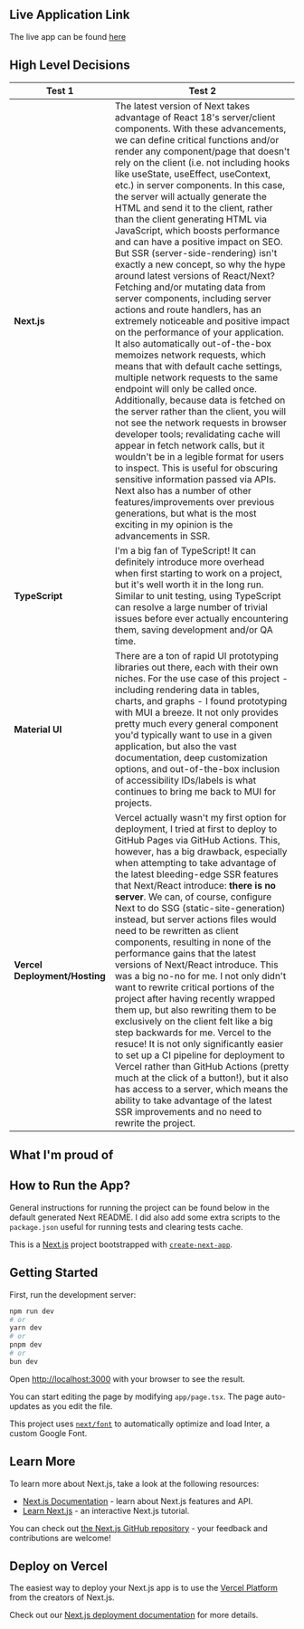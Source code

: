 ## Live Application Link

The live app can be found [here](https://responsive-dashboard-zeta.vercel.app/)

## High Level Decisions

| Test 1                        | Test 2                                                                                                                                                                                                                                                                                                                                                                                                                                                                                                                                                                                                                                                                                                                                                                                                                                                                                                                                                                                                                                                                                                                                                                                                                                                                                                                                                                                                                                                                                                                   |
| ----------------------------- | ------------------------------------------------------------------------------------------------------------------------------------------------------------------------------------------------------------------------------------------------------------------------------------------------------------------------------------------------------------------------------------------------------------------------------------------------------------------------------------------------------------------------------------------------------------------------------------------------------------------------------------------------------------------------------------------------------------------------------------------------------------------------------------------------------------------------------------------------------------------------------------------------------------------------------------------------------------------------------------------------------------------------------------------------------------------------------------------------------------------------------------------------------------------------------------------------------------------------------------------------------------------------------------------------------------------------------------------------------------------------------------------------------------------------------------------------------------------------------------------------------------------------ |
| **Next.js**                   | The latest version of Next takes advantage of React 18's server/client components. With these advancements, we can define critical functions and/or render any component/page that doesn't rely on the client (i.e. not including hooks like useState, useEffect, useContext, etc.) in server components. In this case, the server will actually generate the HTML and send it to the client, rather than the client generating HTML via JavaScript, which boosts performance and can have a positive impact on SEO. But SSR (server-side-rendering) isn't exactly a new concept, so why the hype around latest versions of React/Next? Fetching and/or mutating data from server components, including server actions and route handlers, has an extremely noticeable and positive impact on the performance of your application. It also automatically out-of-the-box memoizes network requests, which means that with default cache settings, multiple network requests to the same endpoint will only be called once. Additionally, because data is fetched on the server rather than the client, you will not see the network requests in browser developer tools; revalidating cache will appear in fetch network calls, but it wouldn't be in a legible format for users to inspect. This is useful for obscuring sensitive information passed via APIs. Next also has a number of other features/improvements over previous generations, but what is the most exciting in my opinion is the advancements in SSR. |
| **TypeScript**                | I'm a big fan of TypeScript! It can definitely introduce more overhead when first starting to work on a project, but it's well worth it in the long run. Similar to unit testing, using TypeScript can resolve a large number of trivial issues before ever actually encountering them, saving development and/or QA time.                                                                                                                                                                                                                                                                                                                                                                                                                                                                                                                                                                                                                                                                                                                                                                                                                                                                                                                                                                                                                                                                                                                                                                                               |
| **Material UI**               | There are a ton of rapid UI prototyping libraries out there, each with their own niches. For the use case of this project - including rendering data in tables, charts, and graphs - I found prototyping with MUI a breeze. It not only provides pretty much every general component you'd typically want to use in a given application, but also the vast documentation, deep customization options, and out-of-the-box inclusion of accessibility IDs/labels is what continues to bring me back to MUI for projects.                                                                                                                                                                                                                                                                                                                                                                                                                                                                                                                                                                                                                                                                                                                                                                                                                                                                                                                                                                                                   |
| **Vercel Deployment/Hosting** | Vercel actually wasn't my first option for deployment, I tried at first to deploy to GitHub Pages via GitHub Actions. This, however, has a big drawback, especially when attempting to take advantage of the latest bleeding-edge SSR features that Next/React introduce: **there is no server**. We can, of course, configure Next to do SSG (static-site-generation) instead, but server actions files would need to be rewritten as client components, resulting in none of the performance gains that the latest versions of Next/React introduce. This was a big no-no for me. I not only didn't want to rewrite critical portions of the project after having recently wrapped them up, but also rewriting them to be exclusively on the client felt like a big step backwards for me. Vercel to the resuce! It is not only significantly easier to set up a CI pipeline for deployment to Vercel rather than GitHub Actions (pretty much at the click of a button!), but it also has access to a server, which means the ability to take advantage of the latest SSR improvements and no need to rewrite the project.                                                                                                                                                                                                                                                                                                                                                                                             |

## What I'm proud of

## How to Run the App?

General instructions for running the project can be found below in the default generated Next README. I did also add some extra scripts to the `package.json` useful for running tests and clearing tests cache.

This is a [Next.js](https://nextjs.org/) project bootstrapped with [`create-next-app`](https://github.com/vercel/next.js/tree/canary/packages/create-next-app).

## Getting Started

First, run the development server:

```bash
npm run dev
# or
yarn dev
# or
pnpm dev
# or
bun dev
```

Open [http://localhost:3000](http://localhost:3000) with your browser to see the result.

You can start editing the page by modifying `app/page.tsx`. The page auto-updates as you edit the file.

This project uses [`next/font`](https://nextjs.org/docs/basic-features/font-optimization) to automatically optimize and load Inter, a custom Google Font.

## Learn More

To learn more about Next.js, take a look at the following resources:

- [Next.js Documentation](https://nextjs.org/docs) - learn about Next.js features and API.
- [Learn Next.js](https://nextjs.org/learn) - an interactive Next.js tutorial.

You can check out [the Next.js GitHub repository](https://github.com/vercel/next.js/) - your feedback and contributions are welcome!

## Deploy on Vercel

The easiest way to deploy your Next.js app is to use the [Vercel Platform](https://vercel.com/new?utm_medium=default-template&filter=next.js&utm_source=create-next-app&utm_campaign=create-next-app-readme) from the creators of Next.js.

Check out our [Next.js deployment documentation](https://nextjs.org/docs/deployment) for more details.
